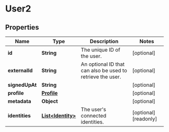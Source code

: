 

# User2

## Properties

Name | Type | Description | Notes
------------ | ------------- | ------------- | -------------
**id** | **String** | The unique ID of the user. |  [optional]
**externalId** | **String** | An optional ID that can also be used to retrieve the user.  |  [optional]
**signedUpAt** | **String** |  |  [optional]
**profile** | [**Profile**](Profile.md) |  |  [optional]
**metadata** | **Object** |  |  [optional]
**identities** | [**List&lt;Identity&gt;**](Identity.md) | The user&#39;s connected identities. |  [optional] [readonly]



